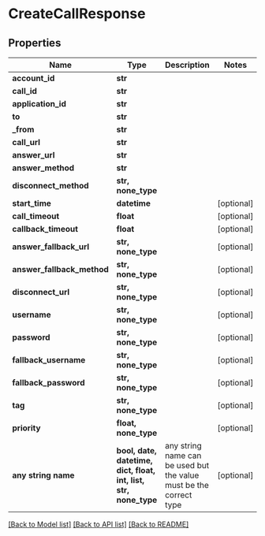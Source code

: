 # CreateCallResponse


## Properties
Name | Type | Description | Notes
------------ | ------------- | ------------- | -------------
**account_id** | **str** |  | 
**call_id** | **str** |  | 
**application_id** | **str** |  | 
**to** | **str** |  | 
**_from** | **str** |  | 
**call_url** | **str** |  | 
**answer_url** | **str** |  | 
**answer_method** | **str** |  | 
**disconnect_method** | **str, none_type** |  | 
**start_time** | **datetime** |  | [optional] 
**call_timeout** | **float** |  | [optional] 
**callback_timeout** | **float** |  | [optional] 
**answer_fallback_url** | **str, none_type** |  | [optional] 
**answer_fallback_method** | **str, none_type** |  | [optional] 
**disconnect_url** | **str, none_type** |  | [optional] 
**username** | **str, none_type** |  | [optional] 
**password** | **str, none_type** |  | [optional] 
**fallback_username** | **str, none_type** |  | [optional] 
**fallback_password** | **str, none_type** |  | [optional] 
**tag** | **str, none_type** |  | [optional] 
**priority** | **float, none_type** |  | [optional] 
**any string name** | **bool, date, datetime, dict, float, int, list, str, none_type** | any string name can be used but the value must be the correct type | [optional]

[[Back to Model list]](../README.md#documentation-for-models) [[Back to API list]](../README.md#documentation-for-api-endpoints) [[Back to README]](../README.md)


